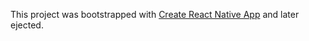 This project was bootstrapped with [Create React Native App](https://github.com/react-community/create-react-native-app) and later ejected.
